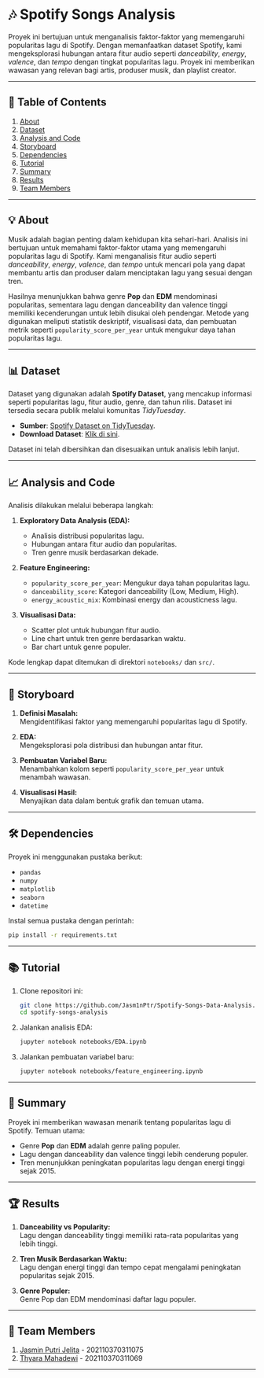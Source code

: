 # 🎶 **Spotify Songs Analysis**

Proyek ini bertujuan untuk menganalisis faktor-faktor yang memengaruhi popularitas lagu di Spotify. Dengan memanfaatkan dataset Spotify, kami mengeksplorasi hubungan antara fitur audio seperti *danceability*, *energy*, *valence*, dan *tempo* dengan tingkat popularitas lagu. Proyek ini memberikan wawasan yang relevan bagi artis, produser musik, dan playlist creator.

---

## 📌 **Table of Contents**
1. [About](#about)  
2. [Dataset](#dataset)  
3. [Analysis and Code](#analysis-and-code)  
4. [Storyboard](#storyboard)  
5. [Dependencies](#dependencies)  
6. [Tutorial](#tutorial)  
7. [Summary](#summary)  
8. [Results](#results)  
9. [Team Members](#team-members)

---

## 💡 **About**

Musik adalah bagian penting dalam kehidupan kita sehari-hari. Analisis ini bertujuan untuk memahami faktor-faktor utama yang memengaruhi popularitas lagu di Spotify. Kami menganalisis fitur audio seperti *danceability*, *energy*, *valence*, dan *tempo* untuk mencari pola yang dapat membantu artis dan produser dalam menciptakan lagu yang sesuai dengan tren.  

Hasilnya menunjukkan bahwa genre **Pop** dan **EDM** mendominasi popularitas, sementara lagu dengan danceability dan valence tinggi memiliki kecenderungan untuk lebih disukai oleh pendengar. Metode yang digunakan meliputi statistik deskriptif, visualisasi data, dan pembuatan metrik seperti `popularity_score_per_year` untuk mengukur daya tahan popularitas lagu.

---

## 📊 **Dataset**

Dataset yang digunakan adalah **Spotify Dataset**, yang mencakup informasi seperti popularitas lagu, fitur audio, genre, dan tahun rilis. Dataset ini tersedia secara publik melalui komunitas *TidyTuesday*.  

- **Sumber**: [Spotify Dataset on TidyTuesday](https://github.com/rfordatascience/tidytuesday).  
- **Download Dataset**: [Klik di sini](https://www.dropbox.com/sh/qj0ueimxot3ltbf/AACzMOHv7sZCJsj3ErjtOG7ya?dl=1).  

Dataset ini telah dibersihkan dan disesuaikan untuk analisis lebih lanjut.

---

## 📈 **Analysis and Code**

Analisis dilakukan melalui beberapa langkah:
1. **Exploratory Data Analysis (EDA):**  
   - Analisis distribusi popularitas lagu.  
   - Hubungan antara fitur audio dan popularitas.  
   - Tren genre musik berdasarkan dekade.  

2. **Feature Engineering:**  
   - `popularity_score_per_year`: Mengukur daya tahan popularitas lagu.  
   - `danceability_score`: Kategori danceability (Low, Medium, High).  
   - `energy_acoustic_mix`: Kombinasi energy dan acousticness lagu.  

3. **Visualisasi Data:**  
   - Scatter plot untuk hubungan fitur audio.  
   - Line chart untuk tren genre berdasarkan waktu.  
   - Bar chart untuk genre populer.

Kode lengkap dapat ditemukan di direktori `notebooks/` dan `src/`.

---

## 🎨 **Storyboard**

1. **Definisi Masalah:**  
   Mengidentifikasi faktor yang memengaruhi popularitas lagu di Spotify.  

2. **EDA:**  
   Mengeksplorasi pola distribusi dan hubungan antar fitur.  

3. **Pembuatan Variabel Baru:**  
   Menambahkan kolom seperti `popularity_score_per_year` untuk menambah wawasan.  

4. **Visualisasi Hasil:**  
   Menyajikan data dalam bentuk grafik dan temuan utama.

---

## 🛠️ **Dependencies**

Proyek ini menggunakan pustaka berikut:  
- `pandas`  
- `numpy`  
- `matplotlib`  
- `seaborn`  
- `datetime`

Instal semua pustaka dengan perintah:
```bash
pip install -r requirements.txt
```

---

## 📚 **Tutorial**

1. Clone repositori ini:
   ```bash
   git clone https://github.com/Jasm1nPtr/Spotify-Songs-Data-Analysis.git
   cd spotify-songs-analysis
   ```
2. Jalankan analisis EDA:
   ```bash
   jupyter notebook notebooks/EDA.ipynb
   ```
3. Jalankan pembuatan variabel baru:
   ```bash
   jupyter notebook notebooks/feature_engineering.ipynb
   ```

---

## 📝 **Summary**

Proyek ini memberikan wawasan menarik tentang popularitas lagu di Spotify. Temuan utama:
- Genre **Pop** dan **EDM** adalah genre paling populer.  
- Lagu dengan danceability dan valence tinggi lebih cenderung populer.  
- Tren menunjukkan peningkatan popularitas lagu dengan energi tinggi sejak 2015.  

---

## 🏆 **Results**

1. **Danceability vs Popularity:**  
   Lagu dengan danceability tinggi memiliki rata-rata popularitas yang lebih tinggi.  

2. **Tren Musik Berdasarkan Waktu:**  
   Lagu dengan energi tinggi dan tempo cepat mengalami peningkatan popularitas sejak 2015.  

3. **Genre Populer:**  
   Genre Pop dan EDM mendominasi daftar lagu populer.  

---

## 👥 **Team Members**

1. [Jasmin Putri Jelita](https://github.com/Jasm1nPtr)  - 202110370311075
2. [Thyara Mahadewi](https://github.com/thyaraa)  - 202110370311069

---
